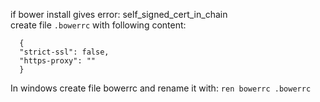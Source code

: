 


if bower install gives error: self_signed_cert_in_chain     
create file `.bowerrc` with following content:
```
  {
  "strict-ssl": false,  
  "https-proxy": ""
  }
```
In windows create file bowerrc and rename it with: `ren bowerrc .bowerrc`

